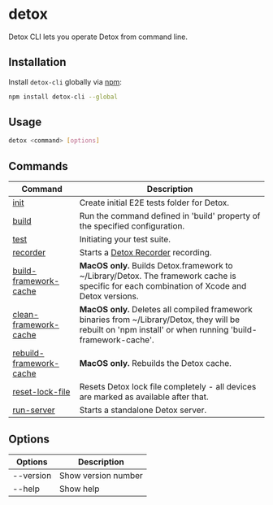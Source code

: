 # detox

Detox CLI lets you operate Detox from command line.

## Installation

Install `detox-cli` globally via [npm](http://npmjs.org/detox-cli):

```bash npm2yarn
npm install detox-cli --global
```

## Usage

```bash
detox <command> [options]
```

## Commands

| Command                   | Description                                                                                                                                                  |
| ------------------------- |--------------------------------------------------------------------------------------------------------------------------------------------------------------|
| [init]                    | Create initial E2E tests folder for Detox.                                                                                                                   |
| [build]                   | Run the command defined in 'build' property of the specified configuration.                                                                                  |
| [test]                    | Initiating your test suite.                                                                                                                                  |
| [recorder]                | Starts a [Detox Recorder](https://github.com/wix/DetoxRecorder) recording.                                                                                   |
| [build-framework-cache]   | **MacOS only.** Builds Detox.framework to \~/Library/Detox. The framework cache is specific for each combination of Xcode and Detox versions.                |
| [clean-framework-cache]   | **MacOS only.** Deletes all compiled framework binaries from \~/Library/Detox, they will be rebuilt on 'npm install' or when running 'build-framework-cache'. |
| [rebuild-framework-cache] | **MacOS only.** Rebuilds the Detox cache.                                                                                                                    |
| [reset-lock-file]         | Resets Detox lock file completely - all devices are marked as available after that.                                                                          |
| [run-server]              | Starts a standalone Detox server.                                                                                                                            |

## Options

| Options   | Description         |
| --------- | ------------------- |
| --version | Show version number |
| --help    | Show help           |

[init]: init.md

[build]: build.md

[test]: test.md

[recorder]: recorder.md

[build-framework-cache]: build-framework-cache.md

[clean-framework-cache]: clean-framework-cache.md

[rebuild-framework-cache]: rebuild-framework-cache.md

[reset-lock-file]: reset-lock-file.md

[run-server]: run-server.md
